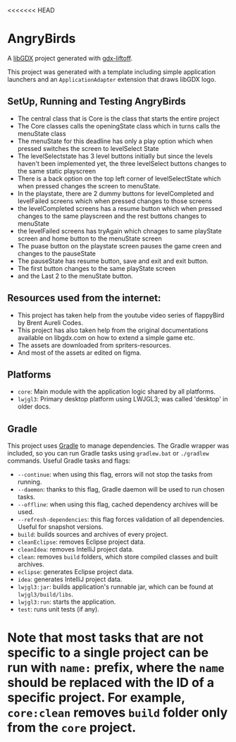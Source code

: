 <<<<<<< HEAD
# AngryBirds

A [libGDX](https://libgdx.com/) project generated with [gdx-liftoff](https://github.com/libgdx/gdx-liftoff).


This project was generated with a template including simple application launchers and an `ApplicationAdapter` extension that draws libGDX logo.

## SetUp, Running and Testing AngryBirds
 - The central class that is Core is the class that starts the entire project
 - The Core classes calls the openingState class which in turns calls the menuState class
 - The menuState for this deadline has only a play option which when pressed switches the screen to levelSelect State
 - The levelSelectstate has 3 level buttons initially but since the levels haven't been implemented yet, the three levelSelect buttons changes to the same static playscreen
 - There is a back option on the top left corner of levelSelectState which when pressed changes the screen to menuState.
 - In the playstate, there are 2 dummy buttons for levelCompleted and levelFailed screens which when pressed changes to those screens
 - the levelCompleted screens has a resume button which when pressed changes to the same playscreen and the rest buttons changes to menuState
 - the levelFailed screens has tryAgain which chnages to same playState screen and home button to the menuState screen
- The puase button  on the playstate screen pauses the game creen and changes to the pauseState 
- The pauseState has resume button, save and exit and exit button.
- The first button changes to the same playState screen
- and the Last 2 to the menuState button.

## Resources used from the internet:
- This project has taken help from the youtube video series of flappyBird by Brent Aureli Codes.
- This project has also taken help from the original documentations available on libgdx.com on how to extend a simple game etc.
- The assets are downloaded from spriters-resources.
- And most of the assets ar edited on figma.


## Platforms

- `core`: Main module with the application logic shared by all platforms.
- `lwjgl3`: Primary desktop platform using LWJGL3; was called 'desktop' in older docs.

## Gradle

This project uses [Gradle](https://gradle.org/) to manage dependencies.
The Gradle wrapper was included, so you can run Gradle tasks using `gradlew.bat` or `./gradlew` commands.
Useful Gradle tasks and flags:

- `--continue`: when using this flag, errors will not stop the tasks from running.
- `--daemon`: thanks to this flag, Gradle daemon will be used to run chosen tasks.
- `--offline`: when using this flag, cached dependency archives will be used.
- `--refresh-dependencies`: this flag forces validation of all dependencies. Useful for snapshot versions.
- `build`: builds sources and archives of every project.
- `cleanEclipse`: removes Eclipse project data.
- `cleanIdea`: removes IntelliJ project data.
- `clean`: removes `build` folders, which store compiled classes and built archives.
- `eclipse`: generates Eclipse project data.
- `idea`: generates IntelliJ project data.
- `lwjgl3:jar`: builds application's runnable jar, which can be found at `lwjgl3/build/libs`.
- `lwjgl3:run`: starts the application.
- `test`: runs unit tests (if any).

Note that most tasks that are not specific to a single project can be run with `name:` prefix, where the `name` should be replaced with the ID of a specific project.
For example, `core:clean` removes `build` folder only from the `core` project.
=======

